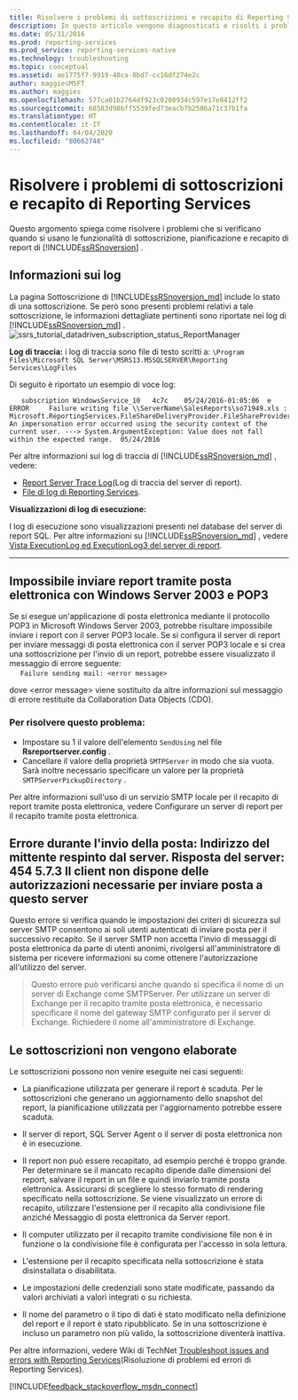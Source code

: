 ```yaml
---
title: Risolvere i problemi di sottoscrizioni e recapito di Reporting Services
description: In questo articolo vengono diagnosticati e risolti i problemi che possono verificarsi quando si usano le funzionalità di sottoscrizione, pianificazione e recapito di report in SQL Server Reporting Services.
ms.date: 05/31/2016
ms.prod: reporting-services
ms.prod_service: reporting-services-native
ms.technology: troubleshooting
ms.topic: conceptual
ms.assetid: ae1775f7-9919-48ca-8bd7-cc16df274e2c
author: maggiesMSFT
ms.author: maggies
ms.openlocfilehash: 577ca01b2764df923c0208934c597e17e8412ff2
ms.sourcegitcommit: 68583d986ff5539fed73eacb7b2586a71c37b1fa
ms.translationtype: HT
ms.contentlocale: it-IT
ms.lasthandoff: 04/04/2020
ms.locfileid: "80662748"
---
```

# <a name="troubleshoot-reporting-services-subscriptions-and-delivery"></a>Risolvere i problemi di sottoscrizioni e recapito di Reporting Services
  
    
Questo argomento spiega come risolvere i problemi che si verificano quando si usano le funzionalità di sottoscrizione, pianificazione e recapito di report di [!INCLUDE[ssRSnoversion](../../includes/ssrsnoversion.md)] .  
## <a name="log-information"></a>Informazioni sui log
 
La pagina Sottoscrizione di [!INCLUDE[ssRSnoversion_md](../../includes/ssrsnoversion-md.md)] include lo stato di una sottoscrizione. Se però sono presenti problemi relativi a tale sottoscrizione, le informazioni dettagliate pertinenti sono riportate nei log di [!INCLUDE[ssRSnoversion_md](../../includes/ssrsnoversion-md.md)] . 
![ssrs_tutorial_datadriven_subscription_status_ReportManager](../../reporting-services/media/ssrs-tutorial-datadriven-subscription-status-reportmanager.png)

**Log di traccia:** i log di traccia sono file di testo scritti a: `\Program Files\Microsoft SQL Server\MSRS13.MSSQLSERVER\Reporting Services\LogFiles`

Di seguito è riportato un esempio di voce log:

```
   subscription WindowsService_10   4c7c    05/24/2016-01:05:06  e ERROR     Failure writing file \\ServerName\SalesReports\so71949.xls : Microsoft.ReportingServices.FileShareDeliveryProvider.FileShareProvider+NetworkErrorException: An impersonation error occurred using the security context of the current user. ---> System.ArgumentException: Value does not fall within the expected range.  05/24/2016
```
Per altre informazioni sui log di traccia di [!INCLUDE[ssRSnoversion_md](../../includes/ssrsnoversion-md.md)] , vedere: 
+ [Report Server Trace Log](../../reporting-services/report-server/report-server-service-trace-log.md)(Log di traccia del server di report).
+ [File di log di Reporting Services](../../reporting-services/report-server/reporting-services-log-files-and-sources.md).

**Visualizzazioni di log di esecuzione:**

I log di esecuzione sono visualizzazioni presenti nel database del server di report SQL. Per altre informazioni su [!INCLUDE[ssRSnoversion_md](../../includes/ssrsnoversion-md.md)] , vedere [Vista ExecutionLog ed ExecutionLog3 del server di report](../../reporting-services/report-server/report-server-executionlog-and-the-executionlog3-view.md).  

----------
## <a name="unable-to-send-reports-using-e-mail-with-windows-server-2003-and-pop3"></a>Impossibile inviare report tramite posta elettronica con Windows Server 2003 e POP3  
Se si esegue un'applicazione di posta elettronica mediante il protocollo POP3 in Microsoft Windows Server 2003, potrebbe risultare impossibile inviare i report con il server POP3 locale. Se si configura il server di report per inviare messaggi di posta elettronica con il server POP3 locale e si crea una sottoscrizione per l'invio di un report, potrebbe essere visualizzato il messaggio di errore seguente:  
&nbsp;&nbsp;&nbsp;&nbsp;&nbsp;`Failure sending mail: <error message>`  
  
dove \<error message> viene sostituito da altre informazioni sul messaggio di errore restituite da Collaboration Data Objects (CDO).  
  
### <a name="to-resolve-this-problem"></a>Per risolvere questo problema:  
* Impostare su 1 il valore dell'elemento `SendUsing` nel file **Rsreportserver.config** .  
* Cancellare il valore della proprietà `SMTPServer` in modo che sia vuota. Sarà inoltre necessario specificare un valore per la proprietà `SMTPServerPickupDirectory` .   
  
Per altre informazioni sull'uso di un servizio SMTP locale per il recapito di report tramite posta elettronica, vedere Configurare un server di report per il recapito tramite posta elettronica.  
  
## <a name="failure-sending-mail-the-server-rejected-the-sender-address-the-server-response-was-454-573-client-does-not-have-permission-to-submit-mail-to-this-server"></a>Errore durante l'invio della posta: Indirizzo del mittente respinto dal server. Risposta del server: 454 5.7.3 Il client non dispone delle autorizzazioni necessarie per inviare posta a questo server  
Questo errore si verifica quando le impostazioni dei criteri di sicurezza sul server SMTP consentono ai soli utenti autenticati di inviare posta per il successivo recapito. Se il server SMTP non accetta l'invio di messaggi di posta elettronica da parte di utenti anonimi, rivolgersi all'amministratore di sistema per ricevere informazioni su come ottenere l'autorizzazione all'utilizzo del server.  
> Questo errore può verificarsi anche quando si specifica il nome di un server di Exchange come SMTPServer. Per utilizzare un server di Exchange per il recapito tramite posta elettronica, è necessario specificare il nome del gateway SMTP configurato per il server di Exchange. Richiedere il nome all'amministratore di Exchange.  
  
## <a name="subscriptions-are-not-processing"></a>Le sottoscrizioni non vengono elaborate  
Le sottoscrizioni possono non venire eseguite nei casi seguenti:   
* La pianificazione utilizzata per generare il report è scaduta. Per le sottoscrizioni che generano un aggiornamento dello snapshot del report, la pianificazione utilizzata per l'aggiornamento potrebbe essere scaduta.  
  
* Il server di report, SQL Server Agent o il server di posta elettronica non è in esecuzione.  
* Il report non può essere recapitato, ad esempio perché è troppo grande. Per determinare se il mancato recapito dipende dalle dimensioni del report, salvare il report in un file e quindi inviarlo tramite posta elettronica. Assicurarsi di scegliere lo stesso formato di rendering specificato nella sottoscrizione. Se viene visualizzato un errore di recapito, utilizzare l'estensione per il recapito alla condivisione file anziché Messaggio di posta elettronica da Server report.  
* Il computer utilizzato per il recapito tramite condivisione file non è in funzione o la condivisione file è configurata per l'accesso in sola lettura.  
* L'estensione per il recapito specificata nella sottoscrizione è stata disinstallata o disabilitata.  
* Le impostazioni delle credenziali sono state modificate, passando da valori archiviati a valori integrati o su richiesta.  
* Il nome del parametro o il tipo di dati è stato modificato nella definizione del report e il report è stato ripubblicato. Se in una sottoscrizione è incluso un parametro non più valido, la sottoscrizione diventerà inattiva.  
  
Per altre informazioni, vedere Wiki di TechNet [Troubleshoot issues and errors with Reporting Services](https://social.technet.microsoft.com/wiki/contents/articles/1633.ssrs-troubleshoot-issues-and-errors-with-reporting-services.aspx)(Risoluzione di problemi ed errori di Reporting Services).  
  
  
    
  
  
  

[!INCLUDE[feedback_stackoverflow_msdn_connect](../../includes/feedback-stackoverflow-msdn-connect-md.md)]

